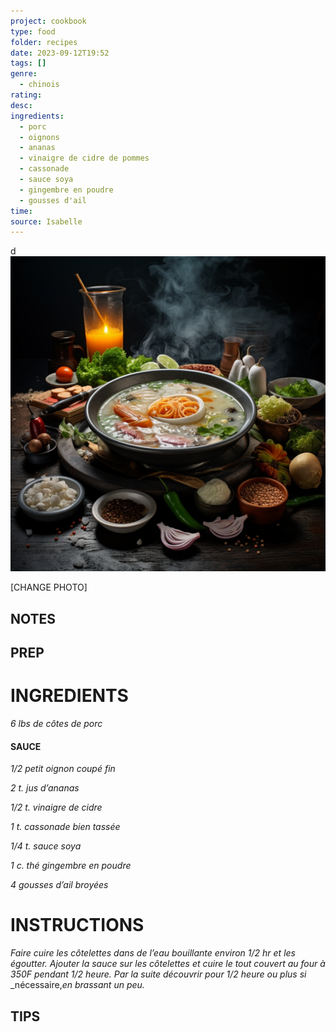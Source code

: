```yaml
---
project: cookbook
type: food
folder: recipes
date: 2023-09-12T19:52
tags: []
genre:
  - chinois
rating: 
desc: 
ingredients:
  - porc
  - oignons
  - ananas
  - vinaigre de cidre de pommes
  - cassonade
  - sauce soya
  - gingembre en poudre
  - gousses d'ail
time: 
source: Isabelle
---
```

d
![IMAGE](_default.png)


[CHANGE PHOTO]


## NOTES




## PREP


# INGREDIENTS

_6 lbs de côtes de porc_


#### SAUCE

_1/2 petit oignon coupé fin_

_2 t. jus d’ananas_

_1/2 t. vinaigre de cidre_

_1 t. cassonade bien tassée_

_1/4 t. sauce soya_

_1 c. thé gingembre en poudre_

_4 gousses d’ail broyées_


# INSTRUCTIONS

_Faire cuire les côtelettes dans de l’eau bouillante_
_environ 1/2 hr et les égoutter. Ajouter_
_la sauce sur les côtelettes et cuire le tout couvert_
_au four à 350F pendant 1/2 heure. Par_
_la suite découvrir pour 1/2 heure ou plus si_
_nécessaire,_en brassant un peu._



## TIPS



